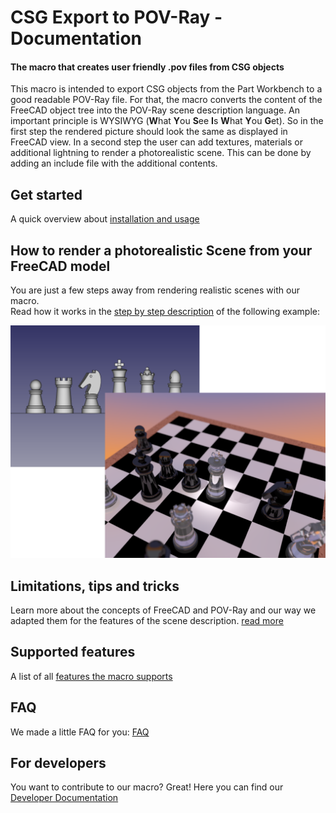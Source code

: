 # CSG Export to POV-Ray - Documentation
#### The macro that creates user friendly .pov files from CSG objects

This macro is intended to export CSG objects from the Part Workbench to a good readable POV-Ray file. For that, the macro converts the content of the FreeCAD object tree into the POV-Ray scene description language.
An important principle is WYSIWYG (**W**hat **Y**ou **S**ee **I**s **W**hat **Y**ou **G**et). So in the first step the rendered picture should look the same as displayed in FreeCAD view.
In a second step the user can add textures, materials or additional lightning to render a photorealistic scene.
This can be done by adding an include file with the additional contents.

## Get started

A quick overview about [installation and usage](user.md)

## How to render a photorealistic Scene from your FreeCAD model

You are just a few steps away from rendering realistic scenes with our macro.  
Read how it works in the [step by step description](realistic.md) of the following example:

![Step by step]( ./img/Chess/Chess_steps.png "Step by step from FreeCAD CSG Objects to a photorealistic POV-Ray scene")

## Limitations, tips and tricks

Learn more about the concepts of FreeCAD and POV-Ray and our way we adapted them for the features of the scene description. [read more](tipsAndTricks.md)

## Supported features

A list of all [features the macro supports](supported.md)

## FAQ
We made a little FAQ for you: [FAQ](FAQ.md)


## For developers
You want to contribute to our macro? Great! Here you can find our [Developer Documentation](developer.md)
